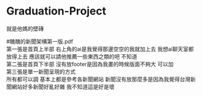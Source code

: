 # Graduation-Project  
就是他媽的壁磚  

#醜醜的新聞架構第一版.pdf  
第一張是首頁上半部 右上角的ai是我覺得那邊空空的我就加上去 我想ai聊天室都放得上去 應該就可以請他推薦一些東西之類的吧 不知道  
第二張是首頁下半部 沒有放footer是因為我畫的時候版面不夠大 可以加  
第三張是單一新聞呈現的方式  
所有都可以調 基本上都是參考各新聞網站 新聞沒有放那麼多是因為我覺得台灣新聞網站好多新聞好亂好雜 我不知道這是好是壞  
